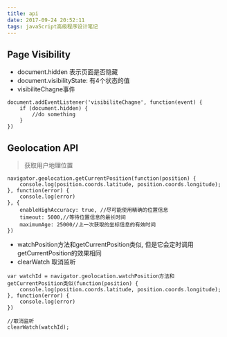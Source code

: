 ```yaml
---
title: api
date: 2017-09-24 20:52:11
tags: javaScript高级程序设计笔记
---
```

## Page Visibility
- document.hidden 表示页面是否隐藏
- document.visibilityState: 有4个状态的值
- visibiliteChagne事件

```
document.addEventListener('visibiliteChagne', function(event) {
	if (document.hidden) {
		//do something
	}
})
```

## Geolocation API
> 获取用户地理位置

```
navigator.geolocation.getCurrentPosition(function(position) {
	console.log(position.coords.latitude, position.coords.longitude);
}, function(error) {
	console.log(error)
}, {
	enableHighAccuracy: true, //尽可能使用精确的位置信息
	timeout: 5000,//等待位置信息的最长时间
	maximumAge: 25000//上一次获取的坐标信息的有效时间
})
```

- watchPosition方法和getCurrentPosition类似, 但是它会定时调用getCurrentPosition的效果相同
- clearWatch 取消监听

```
var watchId = navigator.geolocation.watchPosition方法和getCurrentPosition类似(function(position) {
	console.log(position.coords.latitude, position.coords.longitude);
}, function(error) {
	console.log(error)
})

//取消监听
clearWatch(watchId);

```
